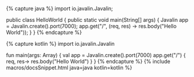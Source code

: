 {% capture java %}
import io.javalin.Javalin;

public class HelloWorld {
    public static void main(String[] args) {
        Javalin app = Javalin.create().port(7000);
        app.get("/", (req, res) -> res.body("Hello World"));
    }
}
{% endcapture %}

{% capture kotlin %}
import io.javalin.Javalin

fun main(args: Array<String>) {
    val app = Javalin.create().port(7000)
    app.get("/") { req, res-> res.body("Hello World") }
}
{% endcapture %}
{% include macros/docsSnippet.html java=java kotlin=kotlin %}